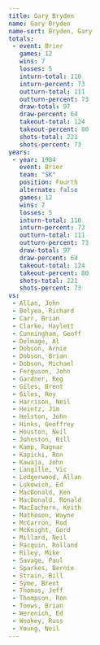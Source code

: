 ```yaml
---
title: Gary Bryden
name: Gary Bryden
name-sort: Bryden, Gary
totals:
 - event: Brier
   games: 12
   wins: 7
   losses: 5
   inturn-total: 110
   inturn-percent: 73
   outturn-total: 111
   outturn-percent: 73
   draw-total: 97
   draw-percent: 64
   takeout-total: 124
   takeout-percent: 80
   shots-total: 221
   shots-percent: 73
years:
 - year: 1984
   event: Brier
   team: "SK"
   position: Fourth
   alternate: false
   games: 12
   wins: 7
   losses: 5
   inturn-total: 110
   inturn-percent: 73
   outturn-total: 111
   outturn-percent: 73
   draw-total: 97
   draw-percent: 64
   takeout-total: 124
   takeout-percent: 80
   shots-total: 221
   shots-percent: 73
vs:
 - Allan, John
 - Belyea, Richard
 - Carr, Brian
 - Clarke, Haylett
 - Cunningham, Geoff
 - Delmage, Al
 - Dobson, Arnie
 - Dobson, Brian
 - Dobson, Michael
 - Ferguson, John
 - Gardner, Reg
 - Giles, Brent
 - Giles, Roy
 - Harrison, Neil
 - Heintz, Jim
 - Helston, John
 - Hinks, Geoffrey
 - Houston, Neil
 - Johnston, Bill
 - Kamp, Ragnar
 - Kapicki, Ron
 - Kawaja, John
 - Langille, Vic
 - Ledgerwood, Allan
 - Lukowich, Ed
 - MacDonald, Ken
 - MacDonald, Ronald
 - MacEachern, Keith
 - Matheson, Wayne
 - McCarron, Rod
 - McKnight, Gord
 - Millard, Neil
 - Pacquin, Rolland
 - Riley, Mike
 - Savage, Paul
 - Sparkes, Bernie
 - Strain, Bill
 - Syme, Brent
 - Thomas, Jeff
 - Thompson, Ron
 - Toews, Brian
 - Werenich, Ed
 - Wookey, Russ
 - Young, Neil
---
```

